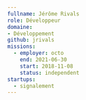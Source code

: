 ```yaml
---
fullname: Jérôme Rivals
role: Développeur
domaine:
- Développement
github: jrivals
missions:
  - employer: octo
    end: 2021-06-30
    start: 2018-11-08
    status: independent
startups:
  - signalement
---
```

